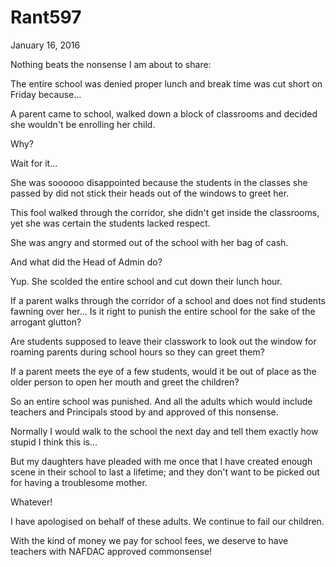 # Rant597


January 16, 2016

Nothing beats the nonsense I am about to share:

The entire school was denied proper lunch and break time was cut short on Friday because...

A parent came to school, walked down a block of classrooms and decided she wouldn't be enrolling her child.

Why?

Wait for it...

She was soooooo disappointed because the students in the classes she passed by did not stick their heads out of the windows to greet her.

This fool walked through the corridor, she didn't get inside the classrooms, yet she was certain the students lacked respect.

She was angry and stormed out of the school with her bag of cash.

And what did the Head of Admin do?

Yup. She scolded the entire school and cut down their lunch hour.

If a parent walks through the corridor of a school and does not find students fawning over her... Is it right to punish the entire school for the sake of the arrogant glutton?

Are students supposed to leave their classwork to look out the window for roaming parents during school hours so they can greet them?

If a parent meets the eye of a few students, would it be out of place as the older person to open her mouth and greet the children?

So an entire school was punished. And all the adults which would include teachers and Principals stood by and approved of this nonsense. 

Normally I would walk to the school the next day and tell them exactly how stupid I think this is...

But my daughters have pleaded with me once that I have created enough scene in their school to last a lifetime; and they don't want to be picked out for having a troublesome mother.

Whatever! 

I have apologised on behalf of these adults. We continue to fail our children.

With the kind of money we pay for school fees, we deserve to have teachers with NAFDAC approved commonsense!